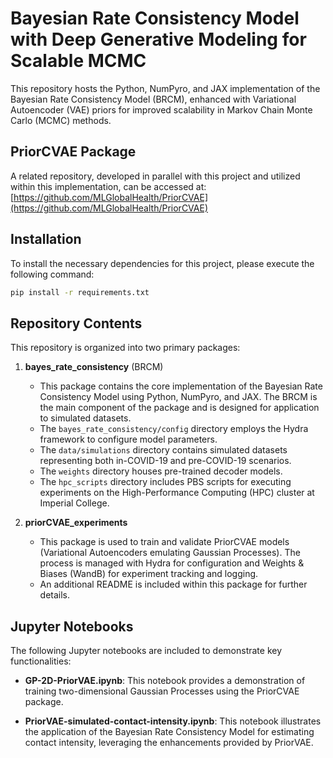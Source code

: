 # Bayesian Rate Consistency Model with Deep Generative Modeling for Scalable MCMC

This repository hosts the Python, NumPyro, and JAX implementation of the Bayesian Rate Consistency Model (BRCM), enhanced with Variational Autoencoder (VAE) priors for improved scalability in Markov Chain Monte Carlo (MCMC) methods.

## PriorCVAE Package

A related repository, developed in parallel with this project and utilized within this implementation, can be accessed at:
[https://github.com/MLGlobalHealth/PriorCVAE](https://github.com/MLGlobalHealth/PriorCVAE)

## Installation

To install the necessary dependencies for this project, please execute the following command:

```bash
pip install -r requirements.txt
```

## Repository Contents

This repository is organized into two primary packages:

1. **bayes_rate_consistency** (BRCM)

   - This package contains the core implementation of the Bayesian Rate Consistency Model using Python, NumPyro, and JAX. The BRCM is the main component of the package and is designed for application to simulated datasets.
   - The `bayes_rate_consistency/config` directory employs the Hydra framework to configure model parameters.
   - The `data/simulations` directory contains simulated datasets representing both in-COVID-19 and pre-COVID-19 scenarios.
   - The `weights` directory houses pre-trained decoder models.
   - The `hpc_scripts` directory includes PBS scripts for executing experiments on the High-Performance Computing (HPC) cluster at Imperial College.

2. **priorCVAE_experiments**

   - This package is used to train and validate PriorCVAE models (Variational Autoencoders emulating Gaussian Processes). The process is managed with Hydra for configuration and Weights & Biases (WandB) for experiment tracking and logging.
   - An additional README is included within this package for further details.

## Jupyter Notebooks

The following Jupyter notebooks are included to demonstrate key functionalities:

- **GP-2D-PriorVAE.ipynb**: This notebook provides a demonstration of training two-dimensional Gaussian Processes using the PriorCVAE package.

- **PriorVAE-simulated-contact-intensity.ipynb**: This notebook illustrates the application of the Bayesian Rate Consistency Model for estimating contact intensity, leveraging the enhancements provided by PriorVAE.

